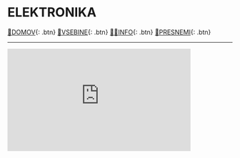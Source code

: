 # ELEKTRONIKA
[🏡DOMOV](./index){: .btn}
[📝VSEBINE](./Vsebine/index.md){: .btn}
[👨‍🎓INFO](./info){: .btn}
[💾PRESNEMI](./Presnemi/index){: .btn}

---

<iframe width="410" height="230" frameborder="0"
    src="https://www.youtube.com/embed/GyEhBJosUVw">
</iframe>

